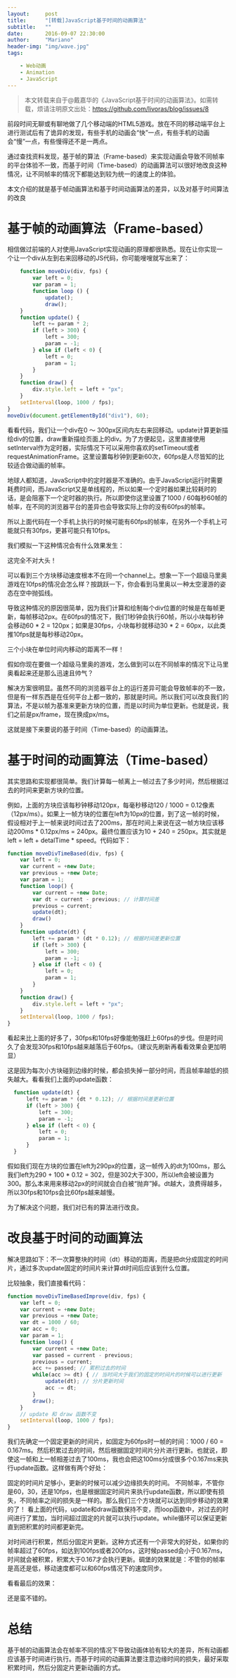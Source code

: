 ```yaml
---
layout:     post
title:      "[转载]JavaScript基于时间的动画算法"
subtitle:   ""
date:       2016-09-07 22:30:00
author:     "Mariano"
header-img: "img/wave.jpg"
tags:  

    - Web动画
    - Animation
    - JavaScript
---      
```

  
>本文转载来自于@戴嘉华的《JavaScript基于时间的动画算法》。如需转载，烦请注明原文出处：https://github.com/livoras/blog/issues/8  
  
前段时间无聊或有聊地做了几个移动端的HTML5游戏。放在不同的移动端平台上进行测试后有了诡异的发现，有些手机的动画会“快”一点，有些手机的动画会“慢”一点，有些慢得还不是一两点。

通过查找资料发现，基于帧的算法（Frame-based）来实现动画会导致不同帧率的平台体验不一致，而基于时间（Time-based）的动画算法可以很好地改良这种情况，让不同帧率的情况下都能达到较为统一的速度上的体验。

本文介绍的就是基于帧动画算法和基于时间动画算法的差异，以及对基于时间算法的改良  
  
# 基于帧的动画算法（Frame-based）  
相信做过前端的人对使用JavaScript实现动画的原理都很熟悉。现在让你实现一个让一个div从左到右来回移动的JS代码，你可能嗖嗖就写出来了：  
  
```js
    function moveDiv(div, fps) {
    	var left = 0;
    	var param = 1;
    	function loop () {
        	update();
        	draw();
    }
    function update() {
        left += param * 2;
        if (left > 300) {
            left = 300;
            param = -1;
        } else if (left < 0) {
            left = 0;
            param = 1;
        }
    }
    function draw() {
        div.style.left = left + "px";
    }
    setInterval(loop, 1000 / fps);
}
moveDiv(document.getElementById("div1"), 60);
```  
  
<p data-height="265" data-theme-id="dark" data-slug-hash="BLakqy" data-default-tab="js,result" data-user="airen" data-embed-version="2" class="codepen"> </p>
<script src="//assets.codepen.io/assets/embed/ei.js"> </script>    

   
看看代码，我们让一个div在0 ～ 300px区间内左右来回移动。update计算更新描绘div的位置，draw重新描绘页面上的div。为了方便起见，这里直接使用setInterval作为定时器，实际情况下可以采用你喜欢的setTimeout或者requestAnimationFrame。这里设置每秒钟到更新60次，60fps是人尽皆知的比较适合做动画的帧率。

地球人都知道，JavaScript中的定时器是不准确的。由于JavaScript运行时需要耗费时间，而JavaScript又是单线程的，所以如果一个定时器如果比较耗时的话，是会阻塞下一个定时器的执行。所以即使你这里设置了1000 / 60每秒60帧的帧率，在不同的浏览器平台的差异也会导致实际上你的没有60fps的帧率。

所以上面代码在一个手机上执行的时候可能有60fps的帧率，在另外一个手机上可能就只有30fps，更甚可能只有10fps。

我们模拟一下这种情况会有什么效果发生：  

  
<p data-height="265" data-theme-id="dark" data-slug-hash="EgxXdQ" data-default-tab="js,result" data-user="airen" data-embed-version="2" class="codepen">  </p>
<script src="//assets.codepen.io/assets/embed/ei.js"></script>  
  
这完全不对大头！

可以看到三个方块移动速度根本不在同一个channel上。想象一下一个超级马里奥游戏在10fps的情况会怎么样？按跳跃一下，你会看到马里奥以一种太空漫游的姿态在空中抛弧线。

导致这种情况的原因很简单，因为我们计算和绘制每个div位置的时候是在每帧更新，每帧移动2px。在60fps的情况下，我们1秒钟会执行60帧，所以小块每秒钟会移动60 * 2 = 120px；如果是30fps，小块每秒就移动30 * 2 = 60px，以此类推10fps就是每秒移动20px。

三个小块在单位时间内移动的距离不一样！

假如你现在要做一个超级马里奥的游戏，怎么做到可以在不同帧率的情况下让马里奥看起来还是那么迅速且帅气？

解决方案很明显。虽然不同的浏览器平台上的运行差异可能会导致帧率的不一致，但是有一样东西是在任何平台上都一致的，那就是时间。所以我们可以改良我们的算法，不是以帧为基准来更新方块的位置，而是以时间为单位更新。也就是说，我们之前是px/frame，现在换成px/ms。

这就是接下来要说的基于时间（Time-based）的动画算法。  
  
# 基于时间的动画算法（Time-based）  
  
 其实思路和实现都很简单。我们计算每一帧离上一帧过去了多少时间，然后根据过去的时间来更新方块的位置。

例如，上面的方块应该每秒钟移动120px，每毫秒移动120 / 1000 = 0.12像素（12px/ms）。如果上一帧方块的位置在left为10px的位置，到了这一帧的时候，假设相对于上一帧来说时间过去了200ms，那在时间上来说在这一帧方块应该移动200ms * 0.12px/ms = 240px。最终位置应该为10 + 240 = 250px。其实就是left = left + detalTime * speed。代码如下：  
  
```js
function moveDivTimeBased(div, fps) {
    var left = 0;
    var current = +new Date;
    var previous = +new Date;
    var param = 1;
    function loop() {
        var current = +new Date;
        var dt = current - previous; // 计算时间差
        previous = current;
        update(dt);
        draw()
    }
    function update(dt) {
        left += param * (dt * 0.12); // 根据时间差更新位置
        if (left > 300) {
            left = 300;
            param = -1;
        } else if (left < 0) {
            left = 0;
            param = 1;
        }
    }        
    function draw() {
        div.style.left = left + "px";
    }
    setInterval(loop, 1000 / fps);
}  
```
  
    
    
<p data-height="265" data-theme-id="dark" data-slug-hash="ZpEymX" data-default-tab="js,result" data-user="airen" data-embed-version="2" class="codepen"> </p>
<script  src="//assets.codepen.io/assets/embed/ei.js"></script>    
  
   
看起来比上面的好多了，30fps和10fps好像能勉强赶上60fps的步伐。但是时间久了会发现30fps和10fps越来越落后于60fps。（建议先刷新再看看效果会更加明显）

这是因为每次小方块碰到边缘的时候，都会损失掉一部分时间，而且帧率越低的损失越大。看看我们上面的update函数：  
  
```js
  function update(dt) {
      left += param * (dt * 0.12); // 根据时间差更新位置
      if (left > 300) {
          left = 300;
          param = -1;
      } else if (left < 0) {
          left = 0;
          param = 1;
      }
  }
```  
  
假如我们现在方块的位置在left为290px的位置，这一帧传入的dt为100ms，那么我们left为290 + 100 * 0.12 = 302，但是302大于300，所以left会被设置为300。那么本来用来移动2px的时间就会白白被“抛弃”掉。dt越大，浪费得越多，所以30fps和10fps会比60fps越来越慢。

为了解决这个问题，我们对已有的算法进行改良。  
  
# 改良基于时间的动画算法    
  
 解决思路如下：不一次算整块的时间（dt）移动的距离，而是把dt分成固定的时间片，通过多次update固定的时间片来计算dt时间后应该到什么位置。

比较抽象，我们直接看代码：  
  
```js
function moveDivTimeBasedImprove(div, fps) {
    var left = 0;
    var current = +new Date;
    var previous = +new Date;
    var dt = 1000 / 60;
    var acc = 0;
    var param = 1;
    function loop() {
        var current = +new Date;
        var passed = current - previous;
        previous = current;
        acc += passed; // 累积过去的时间
        while(acc >= dt) { // 当时间大于我们的固定的时间片的时候可以进行更新
            update(dt); // 分片更新时间
            acc -= dt;
        }
        draw();
    }
    // update 和 draw 函数不变
    setInterval(loop, 1000 / fps);
}
```  
  
我们先确定一个固定更新的时间片，如固定为60fps时一帧的时间：1000 / 60 = 0.167ms。然后积累过去的时间，然后根据固定时间片分片进行更新。也就说，即使这一帧和上一帧相差过去了100ms，我也会把这100ms分成很多个0.167ms来执行update函数。这样做有两个好处：

固定的时间片足够小，更新的时候可以减少边缘损失的时间。
不同帧率，不管你是60，30，还是10fps，也是根据固定时间片来执行update函数，所以即使有损失，不同帧率之间的损失是一样的。那么我们三个方块就可以达到同步移动的效果的了！
看上面的代码，update和draw函数保持不变，而loop函数中，对过去的时间进行了累加，当时间超过固定的片就可以执行update。while循环可以保证更新直到把积累的时间都更新完。

对时间进行积累，然后分固定片更新。这种方式还有一个非常大的好处，如果你的帧率超过了60fps，如达到100fps或者200fps，这时候passed会小于0.167ms，时间就会被积累，积累大于0.167才会执行更新。碉堡的效果就是：不管你的帧率是高还是低，移动速度都可以和60fps情况下的速度同步。

看看最后的效果：  
    
    
<p data-height="265" data-theme-id="dark" data-slug-hash="EgxXGE" data-default-tab="js,result" data-user="airen" data-embed-version="2" class="codepen">  </p>
<script src="//assets.codepen.io/assets/embed/ei.js"></script> 
   

还是蛮不错的。  
  
# 总结
  
    
基于帧的动画算法会在帧率不同的情况下导致动画体验有较大的差异，所有动画都应该基于时间进行执行。而基于时间的动画算法要注意边缘时间的损失，最好采取积累时间，然后分固定片更新动画的方式。

